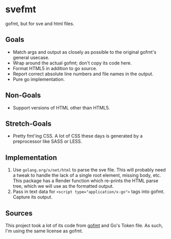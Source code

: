 # svefmt

gofmt, but for sve and html files.

## Goals

* Match args and output as closely as possible to the original gofmt's general usecase.
* Wrap around the actual gofmt; don't copy its code here.
* Format HTML5 in addition to go source.
* Report correct absolute line numbers and file names in the output.
* Pure go implementation.

## Non-Goals

* Support versions of HTML other than HTML5.

## Stretch-Goals

* Pretty fmt'ing CSS. A lot of CSS these days is generated by a preprocessor like SASS or LESS.

## Implementation

1. Use `golang.org/x/net/html` to parse the sve file. This will probably need a tweak to handle the lack of a single root element, missing body, etc. This package has a Render function which re-prints the HTML parse tree, which we will use as the formatted output.
2. Pass in text data for `<script type="application/x-go">` tags into gofmt. Capture its output.

## Sources

This project took a lot of its code from [gofmt](https://golang.org/src/cmd/gofmt/gofmt.go) and Go's Token file. As such, I'm using the same license as gofmt.